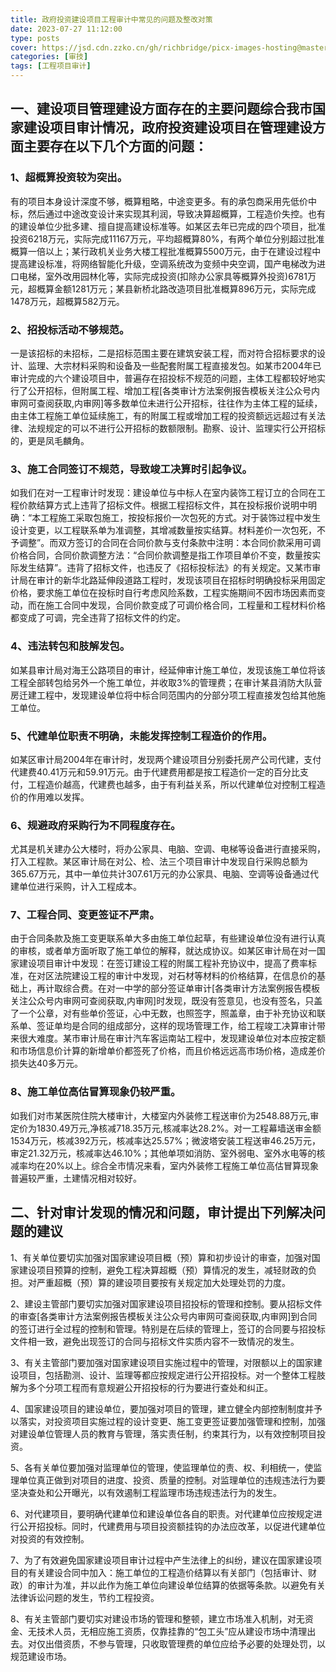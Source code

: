```yaml
---
title: 政府投资建设项目工程审计中常见的问题及整改对策
date: 2023-07-27 11:12:00
type: posts
cover: https://jsd.cdn.zzko.cn/gh/richbridge/picx-images-hosting@master/thumbnail/CPA-审计.jpg
categories: [审技]
tags: [工程项目审计]
---
```


## 一、建设项目管理建设方面存在的主要问题综合我市国家建设项目审计情况，政府投资建设项目在管理建设方面主要存在以下几个方面的问题：

### 1、超概算投资较为突出。

有的项目本身设计深度不够，概算粗略，中途变更多。有的承包商采用先低价中标，然后通过中途改变设计来实现其利润，导致决算超概算，工程造价失控。也有的建设单位少批多建、擅自提高建设标准等。如某区去年已完成的四个项目，批准投资6218万元，实际完成11167万元，平均超概算80%，有两个单位分别超过批准概算一倍以上；某行政机关业务大楼工程批准概算5500万元，由于在建设过程中提高建设标准，将网络智能化升级，空调系统改为变频中央空调，国产电梯改为进口电梯，室外改用园林化等，实际完成投资(扣除办公家具等概算外投资)6781万元，超概算金额1281万元；某县新桥北路改造项目批准概算896万元，实际完成1478万元，超概算582万元。

### 2、招投标活动不够规范。

一是该招标的未招标，二是招标范围主要在建筑安装工程，而对符合招标要求的设计、监理、大宗材料采购和设备及一些配套附属工程直接发包。如某市2004年已审计完成的六个建设项目中，普遍存在招投标不规范的问题，主体工程都较好地实行了公开招标，但附属工程、增加工程[各类审计方法案例报告模板关注公众号内审网可查阅获取,内审网]等多数单位未进行公开招标，往往作为主体工程的延续，由主体工程施工单位延续施工，有的附属工程或增加工程的投资额远远超过有关法律、法规规定的可以不进行公开招标的数额限制。勘察、设计、监理实行公开招标的，更是凤毛麟角。

### 3、施工合同签订不规范，导致竣工决算时引起争议。

如我们在对一工程审计时发现：建设单位与中标人在室内装饰工程订立的合同在工程价款结算方式上违背了招标文件。根据工程招标文件，其在投标报价说明中明确：“本工程施工采取包施工，按投标报价一次包死的方式。对于装饰过程中发生设计变更，以工程联系单为准调整，其增减数量按实结算。材料差价一次包死，不予调整”。而双方签订的合同在合同价款与支付条款中注明：本合同价款采用可调价格合同，合同价款调整方法：“合同价款调整是指工作项目单价不变，数量按实际发生结算”。违背了招标文件，也违反了《招标投标法》的有关规定。又某市审计局在审计的新华北路延伸段道路工程时，发现该项目在招标时明确投标采用固定价格，要求施工单位在投标时自行考虑风险系数，工程实施期间不因市场因素而变动，而在施工合同中发现，合同价款变成了可调价格合同，工程量和工程材料价格都变成了可调，完全违背了招标文件的约定。

### 4、违法转包和肢解发包。

如某县审计局对海王公路项目的审计，经延伸审计施工单位，发现该施工单位将该工程全部转包给另外一个施工单位，并收取3%的管理费；在审计某县消防大队营房迁建工程中，发现建设单位将中标合同范围内的分部分项工程直接发包给其他施工单位。

### 5、代建单位职责不明确，未能发挥控制工程造价的作用。

如某区审计局2004年在审计时，发现两个建设项目分别委托房产公司代建，支付代建费40.41万元和59.91万元。由于代建费用都是按工程造价一定的百分比支付，工程造价越高，代建费也越多，由于有利益关系，所以代建单位对控制工程造价的作用难以发挥。

### 6、规避政府采购行为不同程度存在。

尤其是机关建办公大楼时，将办公家具、电脑、空调、电梯等设备进行直接采购，打入工程款。某区审计局在对公、检、法三个项目审计中发现自行采购总额为365.67万元，其中一单位共计307.61万元的办公家具、电脑、空调等设备通过代建单位进行采购，计入工程成本。

### 7、工程合同、变更签证不严肃。

由于合同条款及施工变更联系单大多由施工单位起草，有些建设单位没有进行认真的审核，或者单方面听取了施工单位的解释，就达成协议。如某区审计局在对一国家建设项目审计中发现：在签订建设工程的附属工程补充协议中，提高了费率标准，在对区法院建设工程的审计中发现，对石材等材料的价格结算，在信息价的基础上，再计取综合费。在对一中学的部分签证单审计[各类审计方法案例报告模板关注公众号内审网可查阅获取,内审网]时发现，既没有签意见，也没有签名，只盖了一个公章，对有些单价签证，心中无数，也照签字，照盖章，由于补充协议和联系单、签证单均是合同的组成部分，这样的现场管理工作，给工程竣工决算审计带来很大难度。某市审计局在审计汽车客运南站工程中，发现建设单位对本应按定额和市场信息价计算的新增单价都签死了价格，而且价格远远高市场价格，造成差价损失达40多万元。

### 8、施工单位高估冒算现象仍较严重。

如我们对市某医院住院大楼审计，大楼室内外装修工程送审价为2548.88万元,审定价为1830.49万元,净核减718.35万元,核减率达28.2%。对一工程幕墙送审金额1534万元，核减392万元，核减率达25.57%；微波塔安装工程送审46.25万元，审定21.32万元，核减率达46.10%；其他单项如消防、室外弱电、室外水电等的核减率均在20%以上。综合全市情况来看，室内外装修工程施工单位高估冒算现象普遍较严重，土建情况相对较好。

## 二、针对审计发现的情况和问题，审计提出下列解决问题的建议

1、有关单位要切实加强对国家建设项目概（预）算和初步设计的审查，加强对国家建设项目预算的控制，避免工程决算超概（预）算情况的发生，减轻财政的负担。对严重超概（预）算的建设项目要按有关规定加大处理处罚的力度。

2、建设主管部门要切实加强对国家建设项目招投标的管理和控制。要从招标文件的审查[各类审计方法案例报告模板关注公众号内审网可查阅获取,内审网]到合同的签订进行全过程的控制和管理。特别是在后续的管理上，签订的合同要与招投标文件相一致，避免出现签订的合同与招标文件实质内容不一致情况的发生。

3、有关主管部门要加强对国家建设项目实施过程中的管理，对限额以上的国家建设项目，包括勘测、设计、监理等都应按规定进行公开招投标。对一个整体工程肢解为多个分项工程而有意规避公开招投标的行为要进行查处和纠正。

4、国家建设项目的建设单位，要加强对项目的管理，建立健全内部控制制度并予以落实，对投资项目实施过程的设计变更、施工变更签证要加强管理和控制，加强对建设单位管理人员的教育与管理，落实责任制，约束其行为，以有效控制项目投资。

5、各有关单位要加强对监理单位的管理，使监理单位的责、权、利相统一，使监理单位真正做到对项目的进度、投资、质量的控制。对监理单位的违规违法行为要坚决查处和公开曝光，以有效遏制工程监理市场违规违法行为的发生。

6、对代建项目，要明确代建单位和建设单位各自的职责。对代建单位应按规定进行公开招投标。同时，代建费用与项目投资额挂钩的办法应改革，以促进代建单位对投资的有效控制。

7、为了有效避免国家建设项目审计过程中产生法律上的纠纷，建议在国家建设项目的有关建设合同中加入：施工单位的工程造价结算以有关部门（包括审计、财政）的审计为准，并以此作为施工单位向建设单位结算的依据等条款。以避免有关法律诉讼问题的发生，节约工程投资。

8、有关主管部门要切实对建设市场的管理和整顿，建立市场准入机制，对无资金、无技术人员，无相应施工资质，仅靠挂靠的“包工头”应从建设市场中清理出去。对仅出借资质，不参与管理，只收取管理费的单位应给予必要的处理处罚，以规范建设市场。